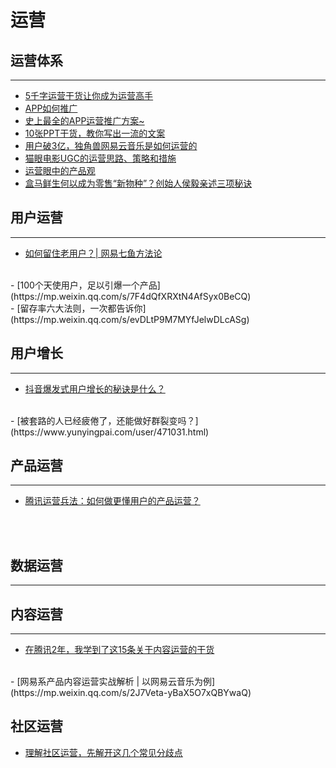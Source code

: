 # 运营 



## 运营体系
---------

- [5千字运营干货让你成为运营高手](https://mp.weixin.qq.com/s/YWPHwZj97wLhxgf3pHgwsQ)
- [APP如何推广](https://www.pmyes.com/thread-1059.htm)
- [史上最全的APP运营推广方案~](https://mp.weixin.qq.com/s/lIvJppc1ksUtvuMt_2Jrjg?)
- [10张PPT干货，教你写出一流的文案](https://mp.weixin.qq.com/s/hZXqdT4McInqrnvzJVPJ7A?)
- [用户破3亿，独角兽网易云音乐是如何运营的](https://mp.weixin.qq.com/s/eNMj_IEZN092eYmq5pTTJg?)
- [猫眼电影UGC的运营思路、策略和措施](https://mp.weixin.qq.com/s?__biz=MzUzODg2MTU1OQ==&mid=2247517444&amp;idx=1&amp;sn=c4f44fc58a4ea22c90dcc4b37257cd41&source=41#wechat_redirect)
- [运营眼中的产品观](https://mp.weixin.qq.com/s/aWd8VNZDEvmbC2up3ByoTA?)
- [盒马鲜生何以成为零售“新物种”？创始人侯毅亲述三项秘诀](https://mp.weixin.qq.com/s/nbP_CoWhowQyvBWvbuqoJA)

## 用户运营
--------

- [如何留住老用户？| 网易七鱼方法论](https://mp.weixin.qq.com/s/Rv9ah2DjGHMkqVOXF7IWkQ)
<br/>
- [100个天使用户，足以引爆一个产品](https://mp.weixin.qq.com/s/7F4dQfXRXtN4AfSyx0BeCQ)
<br/>
- [留存率六大法则，一次都告诉你](https://mp.weixin.qq.com/s/evDLtP9M7MYfJelwDLcASg)
<br/>


## 用户增长
------
- [抖音爆发式用户增长的秘诀是什么？](https://mp.weixin.qq.com/s/XST6Oe2-tAREiSfdTQLkVg)
<br/>
- [被套路的人已经疲倦了，还能做好群裂变吗？](https://www.yunyingpai.com/user/471031.html)
<br/>


## 产品运营
-----
- [腾讯运营兵法：如何做更懂用户的产品运营？](https://mp.weixin.qq.com/s/lK2eVCAoeuT2mvJJGfeQPA)
<br/>
<br/>


## 数据运营
-------


## 内容运营
-------
- [在腾讯2年，我学到了这15条关于内容运营的干货](https://mp.weixin.qq.com/s/mzGtormr-Y8qC0NrjnBshA)
<br/>
- [网易系产品内容运营实战解析 | 以网易云音乐为例](https://mp.weixin.qq.com/s/2J7Veta-yBaX5O7xQBYwaQ)
<br/>


## 社区运营
- [理解社区运营，先解开这几个常见分歧点](https://mp.weixin.qq.com/s/cSZ-Kbsfra-Gl16HHC8jHQ)





